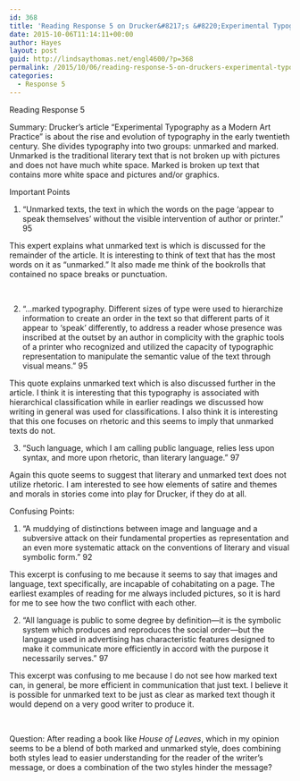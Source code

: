 ```yaml
---
id: 368
title: 'Reading Response 5 on Drucker&#8217;s &#8220;Experimental Typography as a Modern Art Practice&#8221;'
date: 2015-10-06T11:14:11+00:00
author: Hayes
layout: post
guid: http://lindsaythomas.net/engl4600/?p=368
permalink: /2015/10/06/reading-response-5-on-druckers-experimental-typography-as-a-modern-art-practice/
categories:
  - Response 5
---
```

Reading Response 5

Summary: Drucker’s article “Experimental Typography as a Modern Art Practice” is about the rise and evolution of typography in the early twentieth century. She divides typography into two groups: unmarked and marked. Unmarked is the traditional literary text that is not broken up with pictures and does not have much white space. Marked is broken up text that contains more white space and pictures and/or graphics.

Important Points

  1. “Unmarked texts, the text in which the words on the page ‘appear to speak themselves’ without the visible intervention of author or printer.” 95

This expert explains what unmarked text is which is discussed for the remainder of the article. It is interesting to think of text that has the most words on it as “unmarked.” It also made me think of the bookrolls that contained no space breaks or punctuation.

&nbsp;

<ol start="2">
  <li>
    “…marked typography. Different sizes of type were used to hierarchize information to create an order in the text so that different parts of it appear to ‘speak’ differently, to address a reader whose presence was inscribed at the outset by an author in complicity with the graphic tools of a printer who recognized and utilized the capacity of typographic representation to manipulate the semantic value of the text through visual means.” 95
  </li>
</ol>

This quote explains unmarked text which is also discussed further in the article. I think it is interesting that this typography is associated with hierarchical classification while in earlier readings we discussed how writing in general was used for classifications. I also think it is interesting that this one focuses on rhetoric and this seems to imply that unmarked texts do not.

<ol start="3">
  <li>
    “Such language, which I am calling public language, relies less upon syntax, and more upon rhetoric, than literary language.” 97
  </li>
</ol>

Again this quote seems to suggest that literary and unmarked text does not utilize rhetoric. I am interested to see how elements of satire and themes and morals in stories come into play for Drucker, if they do at all.

Confusing Points:

  1. “A muddying of distinctions between image and language and a subversive attack on their fundamental properties as representation and an even more systematic attack on the conventions of literary and visual symbolic form.” 92

This excerpt is confusing to me because it seems to say that images and language, text specifically, are incapable of cohabitating on a page. The earliest examples of reading for me always included pictures, so it is hard for me to see how the two conflict with each other.

<ol start="2">
  <li>
    “All language is public to some degree by definition—it is the symbolic system which produces and reproduces the social order—but the language used in advertising has characteristic features designed to make it communicate more efficiently in accord with the purpose it necessarily serves.” 97
  </li>
</ol>

This excerpt was confusing to me because I do not see how marked text can, in general, be more efficient in communication that just text. I believe it is possible for unmarked text to be just as clear as marked text though it would depend on a very good writer to produce it.

&nbsp;

Question: After reading a book like _House of Leaves_, which in my opinion seems to be a blend of both marked and unmarked style, does combining both styles lead to easier understanding for the reader of the writer’s message, or does a combination of the two styles hinder the message?